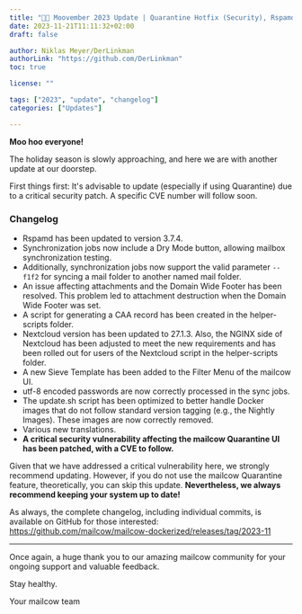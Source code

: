 ```yaml
---
title: "🏮🐄 Moovember 2023 Update | Quarantine Hotfix (Security), Rspamd 3.7.4, Synchronization Jobs, and Domain Wide Footer Fixes"
date: 2023-11-21T11:11:32+02:00
draft: false

author: Niklas Meyer/DerLinkman
authorLink: "https://github.com/DerLinkman"
toc: true

license: ""

tags: ["2023", "update", "changelog"]
categories: ["Updates"]

---
```


**Moo hoo everyone!**

The holiday season is slowly approaching, and here we are with another update at our doorstep.

First things first: It's advisable to update (especially if using Quarantine) due to a critical security patch. A specific CVE number will follow soon.

<!--more-->

### Changelog

+ Rspamd has been updated to version 3.7.4.
+ Synchronization jobs now include a Dry Mode button, allowing mailbox synchronization testing.
+ Additionally, synchronization jobs now support the valid parameter `--f1f2` for syncing a mail folder to another named mail folder.
+ An issue affecting attachments and the Domain Wide Footer has been resolved. This problem led to attachment destruction when the Domain Wide Footer was set.
+ A script for generating a CAA record has been created in the helper-scripts folder.
+ Nextcloud version has been updated to 27.1.3. Also, the NGINX side of Nextcloud has been adjusted to meet the new requirements and has been rolled out for users of the Nextcloud script in the helper-scripts folder.
+ A new Sieve Template has been added to the Filter Menu of the mailcow UI.
+ utf-8 encoded passwords are now correctly processed in the sync jobs.
+ The update.sh script has been optimized to better handle Docker images that do not follow standard version tagging (e.g., the Nightly Images). These images are now correctly removed.
+ Various new translations.
+ **A critical security vulnerability affecting the mailcow Quarantine UI has been patched, with a CVE to follow.**

Given that we have addressed a critical vulnerability here, we strongly recommend updating. However, if you do not use the mailcow Quarantine feature, theoretically, you can skip this update. **Nevertheless, we always recommend keeping your system up to date!**

As always, the complete changelog, including individual commits, is available on GitHub for those interested:
https://github.com/mailcow/mailcow-dockerized/releases/tag/2023-11

---

Once again, a huge thank you to our amazing mailcow community for your ongoing support and valuable feedback.

Stay healthy.

Your mailcow team